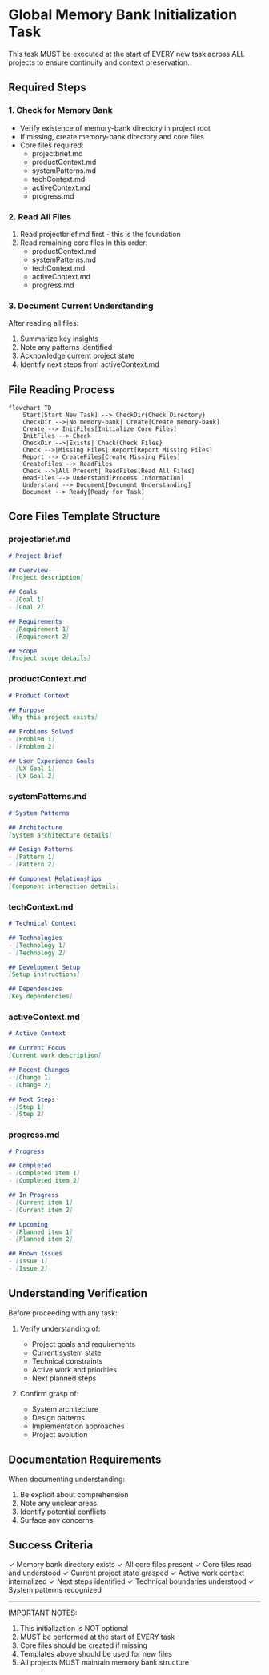 # Global Memory Bank Initialization Task

This task MUST be executed at the start of EVERY new task across ALL projects to ensure continuity and context preservation.

## Required Steps

### 1. Check for Memory Bank
- Verify existence of memory-bank directory in project root
- If missing, create memory-bank directory and core files
- Core files required:
  - projectbrief.md
  - productContext.md
  - systemPatterns.md
  - techContext.md
  - activeContext.md
  - progress.md

### 2. Read All Files
1. Read projectbrief.md first - this is the foundation
2. Read remaining core files in this order:
   - productContext.md
   - systemPatterns.md
   - techContext.md
   - activeContext.md
   - progress.md

### 3. Document Current Understanding
After reading all files:
1. Summarize key insights
2. Note any patterns identified
3. Acknowledge current project state
4. Identify next steps from activeContext.md

## File Reading Process

```mermaid
flowchart TD
    Start[Start New Task] --> CheckDir{Check Directory}
    CheckDir -->|No memory-bank| Create[Create memory-bank]
    Create --> InitFiles[Initialize Core Files]
    InitFiles --> Check
    CheckDir -->|Exists| Check{Check Files}
    Check -->|Missing Files| Report[Report Missing Files]
    Report --> CreateFiles[Create Missing Files]
    CreateFiles --> ReadFiles
    Check -->|All Present| ReadFiles[Read All Files]
    ReadFiles --> Understand[Process Information]
    Understand --> Document[Document Understanding]
    Document --> Ready[Ready for Task]
```

## Core Files Template Structure

### projectbrief.md
```markdown
# Project Brief

## Overview
[Project description]

## Goals
- [Goal 1]
- [Goal 2]

## Requirements
- [Requirement 1]
- [Requirement 2]

## Scope
[Project scope details]
```

### productContext.md
```markdown
# Product Context

## Purpose
[Why this project exists]

## Problems Solved
- [Problem 1]
- [Problem 2]

## User Experience Goals
- [UX Goal 1]
- [UX Goal 2]
```

### systemPatterns.md
```markdown
# System Patterns

## Architecture
[System architecture details]

## Design Patterns
- [Pattern 1]
- [Pattern 2]

## Component Relationships
[Component interaction details]
```

### techContext.md
```markdown
# Technical Context

## Technologies
- [Technology 1]
- [Technology 2]

## Development Setup
[Setup instructions]

## Dependencies
[Key dependencies]
```

### activeContext.md
```markdown
# Active Context

## Current Focus
[Current work description]

## Recent Changes
- [Change 1]
- [Change 2]

## Next Steps
- [Step 1]
- [Step 2]
```

### progress.md
```markdown
# Progress

## Completed
- [Completed item 1]
- [Completed item 2]

## In Progress
- [Current item 1]
- [Current item 2]

## Upcoming
- [Planned item 1]
- [Planned item 2]

## Known Issues
- [Issue 1]
- [Issue 2]
```

## Understanding Verification

Before proceeding with any task:
1. Verify understanding of:
   - Project goals and requirements
   - Current system state
   - Technical constraints
   - Active work and priorities
   - Next planned steps

2. Confirm grasp of:
   - System architecture
   - Design patterns
   - Implementation approaches
   - Project evolution

## Documentation Requirements

When documenting understanding:
1. Be explicit about comprehension
2. Note any unclear areas
3. Identify potential conflicts
4. Surface any concerns

## Success Criteria

✓ Memory bank directory exists
✓ All core files present
✓ Core files read and understood
✓ Current project state grasped
✓ Active work context internalized
✓ Next steps identified
✓ Technical boundaries understood
✓ System patterns recognized

---

IMPORTANT NOTES:
1. This initialization is NOT optional
2. MUST be performed at the start of EVERY task
3. Core files should be created if missing
4. Templates above should be used for new files
5. All projects MUST maintain memory bank structure
